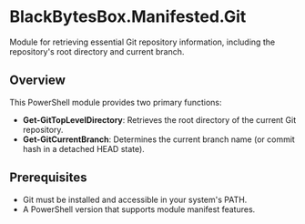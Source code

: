 # BlackBytesBox.Manifested.Git

Module for retrieving essential Git repository information, including the repository's root directory and current branch.

## Overview

This PowerShell module provides two primary functions:
- **Get-GitTopLevelDirectory**: Retrieves the root directory of the current Git repository.
- **Get-GitCurrentBranch**: Determines the current branch name (or commit hash in a detached HEAD state).

## Prerequisites

- Git must be installed and accessible in your system's PATH.
- A PowerShell version that supports module manifest features.




